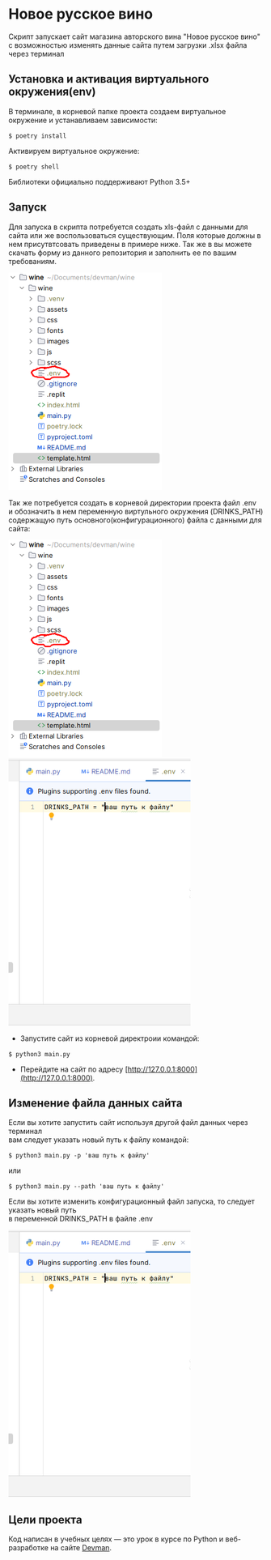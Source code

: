 # Новое русское вино

Скрипт запускает сайт магазина авторского вина "Новое русское вино"  
с возможностью изменять данные сайта путем загрузки .xlsx файла через терминал

## Установка и активация виртуального окружения(env)

В терминале, в корневой папке проекта создаем виртуальное окружение и устанавливаем зависимости:

```console
$ poetry install
```

Активируем виртуальное окружение:

```console
$ poetry shell
```

Библиотеки официально поддерживают Python 3.5+

## Запуск

Для запуска в скрипта потребуется создать xls-файл с данными для сайта или же воспользоваться существующим.
Поля которые должны в нем присутвтсовать приведены в примере ниже. Так же в вы можете скачать форму из данного репозитория и заполнить ее по вашим требованиям.

![Screenshot](https://github.com/valhallajazzy/wine/blob/main/screenshots/env.png)

Так же потребуется создать в корневой директории проекта файл .env  
и обозначить в нем переменную виртульного окружения (DRINKS_PATH) содержащую путь основного(конфигурационного) 
файла с данными для сайта:

![Screenshot](https://github.com/valhallajazzy/wine/blob/main/screenshots/env.png)
![Screenshot](https://github.com/valhallajazzy/wine/blob/main/screenshots/vatiable.png)

- Запустите сайт из корневой директроии командой:

```console
$ python3 main.py
```

- Перейдите на сайт по адресу [http://127.0.0.1:8000](http://127.0.0.1:8000).

## Изменение файла данных сайта

Если вы хотите запустить сайт используя другой файл данных через терминал  
вам следует указать новый путь к файлу командой:

```console
$ python3 main.py -p 'ваш путь к файлу'
```
или
```console
$ python3 main.py --path 'ваш путь к файлу'
```

Если вы хотите изменить конфигурационный файл запуска, то следует указать новый путь  
в переменной DRINKS_PATH в файле .env

![Screenshot](https://github.com/valhallajazzy/wine/blob/main/screenshots/vatiable.png)

## Цели проекта

Код написан в учебных целях — это урок в курсе по Python и веб-разработке на сайте [Devman](https://dvmn.org).

